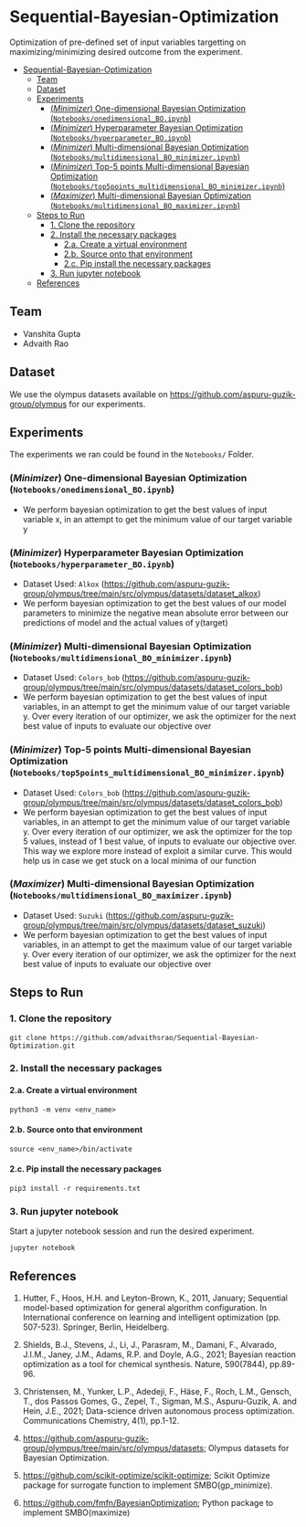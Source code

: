 # Sequential-Bayesian-Optimization
 Optimization of pre-defined set of input variables targetting on maximizing/minimizing desired outcome from the experiment.


- [Sequential-Bayesian-Optimization](#sequential-bayesian-optimization)
  - [Team](#team)
  - [Dataset](#dataset)
  - [Experiments](#experiments)
    - [(*Minimizer*) One-dimensional Bayesian Optimization (`Notebooks/onedimensional_BO.ipynb`)](#minimizer-one-dimensional-bayesian-optimization-notebooksonedimensional_boipynb)
    - [(*Minimizer*) Hyperparameter Bayesian Optimization (`Notebooks/hyperparameter_BO.ipynb`)](#minimizer-hyperparameter-bayesian-optimization-notebookshyperparameter_boipynb)
    - [(*Minimizer*) Multi-dimensional Bayesian Optimization (`Notebooks/multidimensional_BO_minimizer.ipynb`)](#minimizer-multi-dimensional-bayesian-optimization-notebooksmultidimensional_bo_minimizeripynb)
    - [(*Minimizer*) Top-5 points Multi-dimensional Bayesian Optimization (`Notebooks/top5points_multidimensional_BO_minimizer.ipynb`)](#minimizer-top-5-points-multi-dimensional-bayesian-optimization-notebookstop5points_multidimensional_bo_minimizeripynb)
    - [(*Maximizer*) Multi-dimensional Bayesian Optimization (`Notebooks/multidimensional_BO_maximizer.ipynb`)](#maximizer-multi-dimensional-bayesian-optimization-notebooksmultidimensional_bo_maximizeripynb)
  - [Steps to Run](#steps-to-run)
    - [1. Clone the repository](#1-clone-the-repository)
    - [2. Install the necessary packages](#2-install-the-necessary-packages)
      - [2.a. Create a virtual environment](#2a-create-a-virtual-environment)
      - [2.b. Source onto that environment](#2b-source-onto-that-environment)
      - [2.c. Pip install the necessary packages](#2c-pip-install-the-necessary-packages)
    - [3. Run jupyter notebook](#3-run-jupyter-notebook)
  - [References](#references)


## Team
 - Vanshita Gupta
 - Advaith Rao

## Dataset
 
 We use the olympus datasets available on https://github.com/aspuru-guzik-group/olympus for our experiments.

## Experiments

The experiments we ran could be found in the `Notebooks/` Folder.
 
### (*Minimizer*) One-dimensional Bayesian Optimization (`Notebooks/onedimensional_BO.ipynb`)

 - We perform bayesian optimization to get the best values of input variable x, in an attempt to get the minimum value of our target variable y  

### (*Minimizer*) Hyperparameter Bayesian Optimization (`Notebooks/hyperparameter_BO.ipynb`)
 - Dataset Used: `Alkox` (https://github.com/aspuru-guzik-group/olympus/tree/main/src/olympus/datasets/dataset_alkox)
 - We perform bayesian optimization to get the best values of our model parameters to minimize the negative mean absolute error between our predictions of model and the actual values of y(target)

### (*Minimizer*) Multi-dimensional Bayesian Optimization (`Notebooks/multidimensional_BO_minimizer.ipynb`)
 - Dataset Used: `Colors_bob` (https://github.com/aspuru-guzik-group/olympus/tree/main/src/olympus/datasets/dataset_colors_bob)
 - We perform bayesian optimization to get the best values of input variables, in an attempt to get the minimum value of our target variable y. Over every iteration of our optimizer, we ask the optimizer for the next best value of inputs to evaluate our objective over

### (*Minimizer*) Top-5 points Multi-dimensional Bayesian Optimization (`Notebooks/top5points_multidimensional_BO_minimizer.ipynb`)
 - Dataset Used: `Colors_bob` (https://github.com/aspuru-guzik-group/olympus/tree/main/src/olympus/datasets/dataset_colors_bob)
 - We perform bayesian optimization to get the best values of input variables, in an attempt to get the minimum value of our target variable y. Over every iteration of our optimizer, we ask the optimizer for the top 5 values, instead of 1 best value, of inputs to evaluate our objective over. This way we explore more instead of exploit a similar curve. This would help us in case we get stuck on a local minima of our function
 
### (*Maximizer*) Multi-dimensional Bayesian Optimization (`Notebooks/multidimensional_BO_maximizer.ipynb`)
 - Dataset Used: `Suzuki` (https://github.com/aspuru-guzik-group/olympus/tree/main/src/olympus/datasets/dataset_suzuki)
 - We perform bayesian optimization to get the best values of input variables, in an attempt to get the maximum value of our target variable y. Over every iteration of our optimizer, we ask the optimizer for the next best value of inputs to evaluate our objective over

## Steps to Run

### 1. Clone the repository

```git clone https://github.com/advaithsrao/Sequential-Bayesian-Optimization.git```

### 2. Install the necessary packages

#### 2.a. Create a virtual environment

```python3 -m venv <env_name>```

#### 2.b. Source onto that environment

```source <env_name>/bin/activate```

#### 2.c. Pip install the necessary packages

```pip3 install -r requirements.txt```

### 3. Run jupyter notebook

Start a jupyter notebook session and run the desired experiment.

```jupyter notebook```

## References

1. Hutter, F., Hoos, H.H. and Leyton-Brown, K., 2011, January; Sequential model-based optimization for general algorithm configuration. In International conference on learning and intelligent optimization (pp. 507-523). Springer, Berlin, Heidelberg.


2. Shields, B.J., Stevens, J., Li, J., Parasram, M., Damani, F., Alvarado, J.I.M., Janey, J.M., Adams, R.P. and Doyle, A.G., 2021; Bayesian reaction optimization as a tool for chemical synthesis. Nature, 590(7844), pp.89-96.

3. Christensen, M., Yunker, L.P., Adedeji, F., Häse, F., Roch, L.M., Gensch, T., dos Passos Gomes, G., Zepel, T., Sigman, M.S., Aspuru-Guzik, A. and Hein, J.E., 2021; Data-science driven autonomous process optimization. Communications Chemistry, 4(1), pp.1-12.

4. https://github.com/aspuru-guzik-group/olympus/tree/main/src/olympus/datasets; Olympus datasets for Bayesian Optimization.

5. https://github.com/scikit-optimize/scikit-optimize; Scikit Optimize package for surrogate function to implement SMBO(gp_minimize).

6. https://github.com/fmfn/BayesianOptimization; Python package to implement SMBO(maximize)



